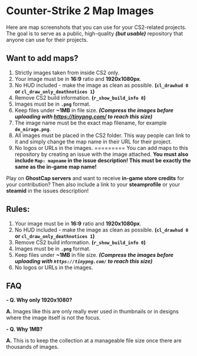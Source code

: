 # Counter-Strike 2 Map Images
Here are map screenshots that you can use for your CS2-related projects. The goal is to serve as a public, high-quality ***(but usable)*** repository that anyone can use for their projects.

## Want to add maps?
1. Strictly images taken from inside CS2 only.
2. Your image must be in **16:9** ratio and **1920x1080px**.
3. No HUD included - make the image as clean as possible. **(`cl_drawhud 0` or `cl_draw_only_deathnotices 1`)**
4. Remove CS2 build information. **(`r_show_build_info 0`)**
5. Images must be in **`.png`** format.
6. Keep files under **~1MB** in file size. ***(Compress the images before uploading with https://tinypng.com/ to reach this size)***
7. The image name must be the exact map filename, for example **`de_mirage.png`**.
8. All images must be placed in the CS2 folder. This way people can link to it and simply change the map name in their URL for their project.
9. No logos or URLs in the images.
=========
You can add maps to this repository by creating an issue with the image attached.
**You must also include `Map: mapname` in the issue description! This must be exactly the same as the in-game map name!**

Play on **GhostCap servers** and want to receive **in-game store credits** for your contribution?
Then also include a link to your **steamprofile** or your **steamid** in the issues description!

## Rules:
1. Your image must be in **16:9** ratio and **1920x1080px**.
2. No HUD included - make the image as clean as possible. **(`cl_drawhud 0` or `cl_draw_only_deathnotices 1`)**
3. Remove CS2 build information. **(`r_show_build_info 0`)**
4. Images must be in **`.png`** format.
5. Keep files under **~1MB** in file size. ***(Compress the images before uploading with `https://tinypng.com/` to reach this size)***
6. No logos or URLs in the images.

## FAQ
**- Q. Why only 1920x1080?**

**A.** Images like this are only really ever used in thumbnails or in designs where the image itself is not the focus.

**- Q. Why 1MB?**

**A.** This is to keep the collection at a manageable file size once there are thousands of images.
